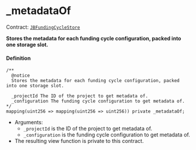 # _metadataOf

Contract: [`JBFundingCycleStore`](/dev/api/contracts/jbfundingcyclestore/README.md)​‌

**Stores the metadata for each funding cycle configuration, packed into one storage slot.**

#### Definition

```
/**
  @notice
  Stores the metadata for each funding cycle configuration, packed into one storage slot.

  _projectId The ID of the project to get metadata of.
  _configuration The funding cycle configuration to get metadata of.
*/
mapping(uint256 => mapping(uint256 => uint256)) private _metadataOf;
```

* Arguments:
  * `_projectId` is the ID of the project to get metadata of.
  * `_configuration` is the funding cycle configuration to get metadata of.
* The resulting view function is private to this contract.
